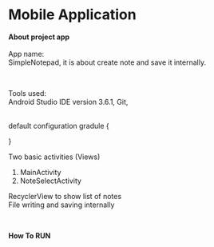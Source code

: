 # Mobile Application 

**About project app**  
<br>
App name:  
SimpleNotepad, it is about create note and save it internally.

<br>

Tools used:  
Android Studio IDE version 3.6.1, Git,    
  
<br>
default configuration gradule
{

}

Two basic activities (Views)      
  1. MainActivity  
  2. NoteSelectActivity  

RecyclerView to show list of notes  
File writing and saving internally    

<br>

**How To RUN**  


